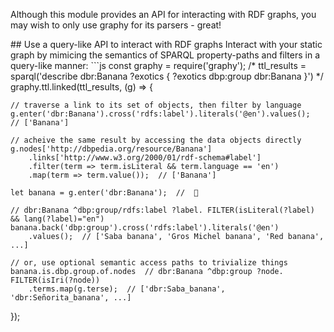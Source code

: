 
Although this module provides an API for interacting with RDF graphs, you may wish to only use graphy for its parsers - great! 


<a name="interaction-paradigm" />
## Use a query-like API to interact with RDF graphs
Interact with your static graph by mimicing the semantics of SPARQL property-paths and filters in a query-like manner:
```js
const graphy = require('graphy');
/* ttl_results = sparql('describe dbr:Banana ?exotics { ?exotics dbp:group dbr:Banana }') */
graphy.ttl.linked(ttl_results, (g) => {

    // traverse a link to its set of objects, then filter by language
    g.enter('dbr:Banana').cross('rdfs:label').literals('@en').values();  // ['Banana']
    
    // acheive the same result by accessing the data objects directly
    g.nodes['http://dbpedia.org/resource/Banana']
        .links['http://www.w3.org/2000/01/rdf-schema#label']
        .filter(term => term.isLiteral && term.language == 'en')
        .map(term => term.value());  // ['Banana']

    let banana = g.enter('dbr:Banana');  //  🍌
    
    // dbr:Banana ^dbp:group/rdfs:label ?label. FILTER(isLiteral(?label) && lang(?label)="en")
    banana.back('dbp:group').cross('rdfs:label').literals('@en')
        .values();  // ['Saba banana', 'Gros Michel banana', 'Red banana', ...]
    
    // or, use optional semantic access paths to trivialize things
    banana.is.dbp.group.of.nodes  // dbr:Banana ^dbp:group ?node. FILTER(isIri(?node))
        .terms.map(g.terse);  // ['dbr:Saba_banana', 'dbr:Señorita_banana', ...]
});
```
